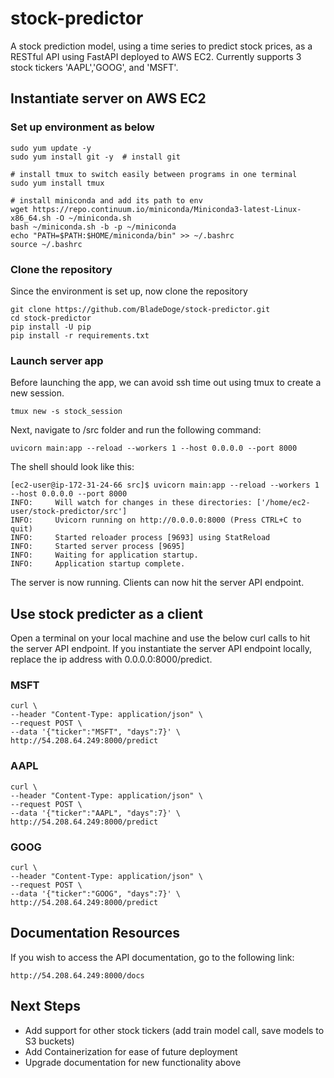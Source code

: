 # stock-predictor
A stock prediction model, using a time series to predict stock prices, as a RESTful API using FastAPI deployed to AWS EC2.
Currently supports 3 stock tickers 'AAPL','GOOG', and 'MSFT'.

## Instantiate server on AWS EC2
### Set up environment as below

```
sudo yum update -y 
sudo yum install git -y  # install git

# install tmux to switch easily between programs in one terminal
sudo yum install tmux

# install miniconda and add its path to env
wget https://repo.continuum.io/miniconda/Miniconda3-latest-Linux-x86_64.sh -O ~/miniconda.sh
bash ~/miniconda.sh -b -p ~/miniconda
echo "PATH=$PATH:$HOME/miniconda/bin" >> ~/.bashrc
source ~/.bashrc
```
### Clone the repository
Since the environment is set up, now clone the repository

```
git clone https://github.com/BladeDoge/stock-predictor.git
cd stock-predictor
pip install -U pip
pip install -r requirements.txt
```

### Launch server app
Before launching the app, we can avoid ssh time out using tmux to create a new session.

```
tmux new -s stock_session
```

Next, navigate to /src folder and run the following command:

``` 
uvicorn main:app --reload --workers 1 --host 0.0.0.0 --port 8000
```
The shell should look like this:

```
[ec2-user@ip-172-31-24-66 src]$ uvicorn main:app --reload --workers 1 --host 0.0.0.0 --port 8000                                                  
INFO:     Will watch for changes in these directories: ['/home/ec2-user/stock-predictor/src']
INFO:     Uvicorn running on http://0.0.0.0:8000 (Press CTRL+C to quit)
INFO:     Started reloader process [9693] using StatReload
INFO:     Started server process [9695]
INFO:     Waiting for application startup.
INFO:     Application startup complete.
```

The server is now running. Clients can now hit the server API endpoint. 

## Use stock predicter as a client
Open a terminal on your local machine and use the below curl calls to hit the server API endpoint. If you instantiate the server API endpoint locally, replace the ip address with 0.0.0.0:8000/predict.

### MSFT

```
curl \
--header "Content-Type: application/json" \
--request POST \
--data '{"ticker":"MSFT", "days":7}' \
http://54.208.64.249:8000/predict
```

### AAPL

```
curl \
--header "Content-Type: application/json" \
--request POST \
--data '{"ticker":"AAPL", "days":7}' \
http://54.208.64.249:8000/predict
```

### GOOG

```
curl \
--header "Content-Type: application/json" \
--request POST \
--data '{"ticker":"GOOG", "days":7}' \
http://54.208.64.249:8000/predict
```
## Documentation Resources
If you wish to access the API documentation, go to the following link:

```
http://54.208.64.249:8000/docs
```

## Next Steps
* Add support for other stock tickers (add train model call, save models to S3 buckets)
* Add Containerization for ease of future deployment
* Upgrade documentation for new functionality above
